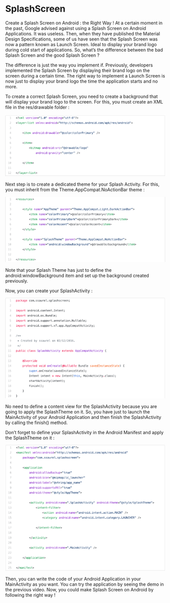 # SplashScreen

Create a Splash Screen on Android : the Right Way !
At a certain moment in the past, Google advised against using a Splash Screen on Android Applications. It was useless. Then, when they have published the Material Design Specifications, some of us have seen that the Splash Screen was now a pattern known as Launch Screen. Ideal to display your brand logo during cold start of applications. So, what’s the difference between the bad Splash Screen and the good Splash Screen ?

The difference is just the way you implement if. Previously, developers implemented the Splash Screen by displaying their brand logo on the screen during a certain time. The right way to implement a Launch Screen is now just to display your brand logo the time the application starts and no more.

To create a correct Splash Screen, you need to create a background that will display your brand logo to the screen. For this, you must create an XML file in the res/drawable folder :

![alt text](https://github.com/J-Egeberg/SplashScreen/blob/master/Pictures/1.png)

Next step is to create a dedicated theme for your Splash Activity. For this, you must inherit from the Theme.AppCompat.NoActionBar theme :

![alt text](https://github.com/J-Egeberg/SplashScreen/blob/master/Pictures/2.png)

Note that your Splash Theme has just to define the android:windowBackground item and set up the background created previously.

Now, you can create your SplashActivity :

![alt text](https://github.com/J-Egeberg/SplashScreen/blob/master/Pictures/3.png)

No need to define a content view for the SplashActivity because you are going to apply the SplashTheme on it. So, you have just to launch the MainActivity of your Android Application and then finish the SplashActivity by calling the finish() method.

Don’t forget to define your SplashActivity in the Android Manifest and apply the SplashTheme on it :

![alt text](https://github.com/J-Egeberg/SplashScreen/blob/master/Pictures/4.png)

Then, you can write the code of your Android Application in your MainActivity as you want. You can try the application by seeing the demo in the previous video. Now, you could make Splash Screen on Android by following the right way !
